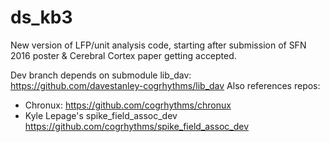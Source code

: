 ds_kb3
=====

New version of LFP/unit analysis code, starting after submission of SFN 2016 poster & Cerebral Cortex paper getting accepted.


Dev branch depends on submodule lib_dav: https://github.com/davestanley-cogrhythms/lib_dav
Also references repos:
- Chronux: https://github.com/cogrhythms/chronux
- Kyle Lepage's spike_field_assoc_dev https://github.com/cogrhythms/spike_field_assoc_dev
